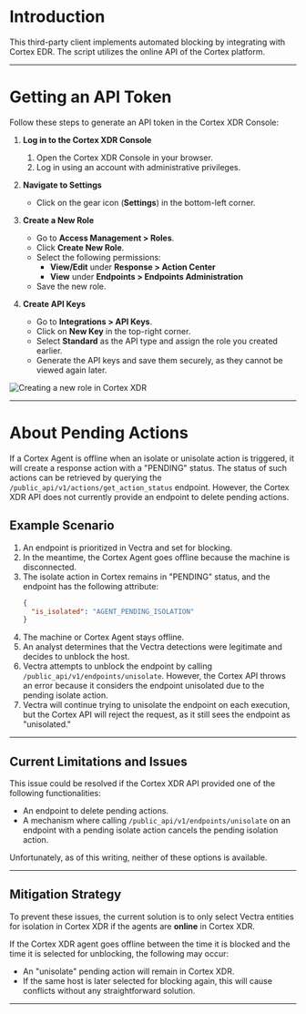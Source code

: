 # Introduction

This third-party client implements automated blocking by integrating with Cortex EDR. The script utilizes the online API of the Cortex platform.

---

# Getting an API Token

Follow these steps to generate an API token in the Cortex XDR Console:

1. **Log in to the Cortex XDR Console**  
   1. Open the Cortex XDR Console in your browser.  
   2. Log in using an account with administrative privileges.

2. **Navigate to Settings**  
   - Click on the gear icon (**Settings**) in the bottom-left corner.

3. **Create a New Role**  
   - Go to **Access Management > Roles**.  
   - Click **Create New Role**.  
   - Select the following permissions:  
     - **View/Edit** under **Response > Action Center**  
     - **View** under **Endpoints > Endpoints Administration**  
   - Save the new role.  

4. **Create API Keys**  
   - Go to **Integrations > API Keys**.  
   - Click on **New Key** in the top-right corner.  
   - Select **Standard** as the API type and assign the role you created earlier.  
   - Generate the API keys and save them securely, as they cannot be viewed again later.  

![Creating a new role in Cortex XDR](./create_role.png)

---

# About Pending Actions

If a Cortex Agent is offline when an isolate or unisolate action is triggered, it will create a response action with a "PENDING" status. The status of such actions can be retrieved by querying the `/public_api/v1/actions/get_action_status` endpoint. However, the Cortex XDR API does not currently provide an endpoint to delete pending actions.

## Example Scenario

1. An endpoint is prioritized in Vectra and set for blocking.  
2. In the meantime, the Cortex Agent goes offline because the machine is disconnected.  
3. The isolate action in Cortex remains in "PENDING" status, and the endpoint has the following attribute:  
   ```json
   {
     "is_isolated": "AGENT_PENDING_ISOLATION"
   }
   ```
4. The machine or Cortex Agent stays offline.  
5. An analyst determines that the Vectra detections were legitimate and decides to unblock the host.  
6. Vectra attempts to unblock the endpoint by calling `/public_api/v1/endpoints/unisolate`. However, the Cortex API throws an error because it considers the endpoint unisolated due to the pending isolate action.  
7. Vectra will continue trying to unisolate the endpoint on each execution, but the Cortex API will reject the request, as it still sees the endpoint as "unisolated."

---

## Current Limitations and Issues

This issue could be resolved if the Cortex XDR API provided one of the following functionalities:
- An endpoint to delete pending actions.  
- A mechanism where calling `/public_api/v1/endpoints/unisolate` on an endpoint with a pending isolate action cancels the pending isolation action.  

Unfortunately, as of this writing, neither of these options is available. 

---

## Mitigation Strategy

To prevent these issues, the current solution is to only select Vectra entities for isolation in Cortex XDR if the agents are **online** in Cortex XDR.

If the Cortex XDR agent goes offline between the time it is blocked and the time it is selected for unblocking, the following may occur:  
- An "unisolate" pending action will remain in Cortex XDR.  
- If the same host is later selected for blocking again, this will cause conflicts without any straightforward solution.  

---

